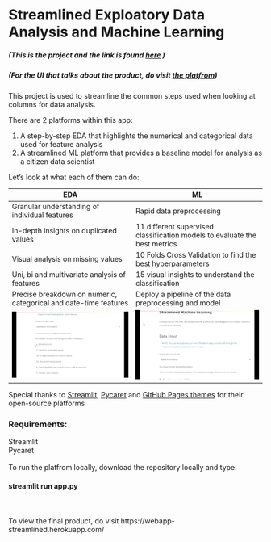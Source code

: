 # Streamlined Exploatory Data Analysis and Machine Learning
##### (This is the project and the link is found [here](https://webapp-streamlined.herokuapp.com/) )
##### (For the UI that talks about the product, do visit [the platfrom](https://shawnd29.github.io/RapidInsights/))

This project is used to streamline the common steps used when looking at columns for data analysis. 

There are 2 platforms within this app:
1. A step-by-step EDA that highlights the numerical and categorical data used for feature analysis
2. A streamlined ML platform that provides a baseline model for analysis as a citizen data scientist
 
 Let’s look at what each of them can do:

|EDA                          |ML                        
|----------------|-----------------------------
Granular understanding of individual features|Rapid data preprocessing           
|In-depth insights on duplicated values | 11 different supervised classification models to evaluate the best metrics
|Visual analysis on missing values | 10 Folds Cross Validation to find the best hyperparameters
|Uni, bi and multivariate analysis of features         | 15 visual insights to understand the classification       
|Precise breakdown on numeric, categorical and date-time features | Deploy a pipeline of the data preprocessing and model
|![EDA](./images/EDA.gif) | ![ML](./images/ML.gif)



Special thanks to [Streamlit](https://github.com/streamlit/streamlit), [Pycaret](https://github.com/pycaret/pycaret) and [GitHub Pages themes](https://github.com/pages-themes/midnight) for their open-source platforms 


### Requirements:
Streamlit <br/>
Pycaret
<br/>
<br/>
To run the platfrom locally, download the repository locally and type:
#### streamlit run app.py
<br/>
<br/>
To view the final product, do visit https://webapp-streamlined.herokuapp.com/
 
